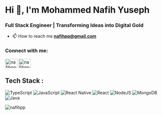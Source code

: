 <h1 align="left">Hi 👋, I'm Mohammed Nafih Yuseph</h1>
<h3 align="left">Full Stack Engineer | Transforming Ideas into Digital Gold</h3>

- 📫 How to reach me **nafihpp@gmail.com**

<h3 align="left">Connect with me:</h3>
<p align="left">
<a href="https://linkedin.com/in/nafihpp" target="blank"><img align="center" src="https://raw.githubusercontent.com/rahuldkjain/github-profile-readme-generator/master/src/images/icons/Social/linked-in-alt.svg" alt="nafihpp" height="30" width="40" /></a>
<a href="https://medium.com/@nafihpp" target="blank"><img align="center" src="https://raw.githubusercontent.com/rahuldkjain/github-profile-readme-generator/master/src/images/icons/Social/medium" alt="nafihpp" height="30" width="40" /></a>
</p>

## Tech Stack :
![TypeScript](https://img.shields.io/badge/typescript-%23007ACC.svg?style=for-the-badge&logo=typescript&logoColor=white)
![JavaScript](https://img.shields.io/badge/javascript-%23323330.svg?style=for-the-badge&logo=javascript&logoColor=%23F7DF1E) 
![React Native](https://img.shields.io/badge/react_native-%2320232a.svg?style=for-the-badge&logo=react&logoColor=%2361DAFB) 
![React](https://img.shields.io/badge/react-%2320232a.svg?style=for-the-badge&logo=react&logoColor=%2361DAFB) ![NodeJS](https://img.shields.io/badge/node.js-6DA55F?style=for-the-badge&logo=node.js&logoColor=white) ![MongoDB](https://img.shields.io/badge/MongoDB-%234ea94b.svg?style=for-the-badge&logo=mongodb&logoColor=white) 
![Java](https://img.shields.io/badge/java-%23ED8B00.svg?style=for-the-badge&logo=java&logoColor=white)

<p><img align="center" src="https://github-readme-stats.vercel.app/api/top-langs?username=nafihpp&show_icons=true&locale=en&layout=compact" alt="nafihpp" /></p>
